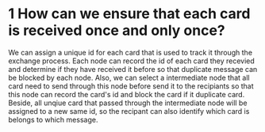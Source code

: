 # 1 How can we ensure that each card is received once and only once?

We can assign a unique id for each card that is used to track it through the exchange process. Each node can record the id of each card they recevied and determine if they have received it before so that duplicate message can be blocked by each node. Also, we can select a intermediate node that all card need to send through this node before send it to the recipiants so that this node can record the card's id and block the card if it duplicate card. Beside, all unqiue card that passed through the intermediate node will be assigned to a new same id, so the recipant can also identify which card is belongs to which message.  
